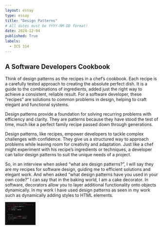 ```yaml
---
layout: essay
type: essay
title: "Design Patterns"
# All dates must be YYYY-MM-DD format!
date: 2024-12-04
published: True
labels:
  - ICS 314
---
```



## A Software Developers Cookbook

Think of design patterns as the recipes in a chef’s cookbook. Each recipe is a carefully tested approach to creating the absolute perfect dish. It is a guide to the combinations of ingredients, added just the right way to achieve a consistent, reliable result. For a software developer, these “recipes” are solutions to common problems in design, helping to craft elegant and functional systems.

Design patterns provide a foundation for solving recurring problems with efficiency and clarity. They are patterns because they have stood the test of time, much like a perfect family recipe passed down through generations.

Design patterns, like recipes, empower developers to tackle complex challenges with confidence. They give us a structured way to approach problems while leaving room for creativity and adaptation. Just like a chef might experiment with his recipe’s ingredients or techniques, a developer can tailor design patterns to suit the unique needs of a project.

So, in an interview when asked “what are design patterns?”, I will say they are my recipes for software design, guiding me to efficient solutions and elegant work. And when asked “what design patterns have you used in your own code?” I can say that in the baking world, I am a cake decorator. In software, decorators allow you to layer additional functionality onto objects dynamically. In my work I have used design patterns as seen in my work such as dynamically adding styles to HTML elements.

<img width="100px" class="rounded float-start pe-4" src="../img/igniting/Design.jpg">

